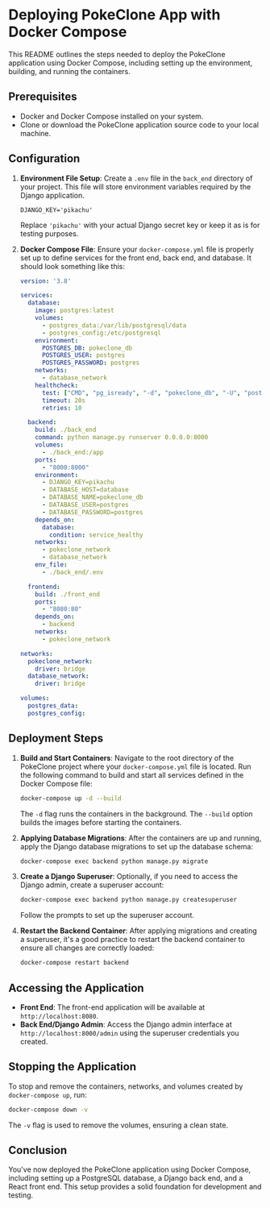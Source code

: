 # Deploying PokeClone App with Docker Compose

This README outlines the steps needed to deploy the PokeClone application using Docker Compose, including setting up the environment, building, and running the containers.

## Prerequisites

- Docker and Docker Compose installed on your system.
- Clone or download the PokeClone application source code to your local machine.

## Configuration

1. **Environment File Setup**: Create a `.env` file in the `back_end` directory of your project. This file will store environment variables required by the Django application.

    ```plaintext
    DJANGO_KEY='pikachu'
    ```

    Replace `'pikachu'` with your actual Django secret key or keep it as is for testing purposes.

2. **Docker Compose File**: Ensure your `docker-compose.yml` file is properly set up to define services for the front end, back end, and database. It should look something like this:

    ```yaml
    version: '3.8'

    services:
      database:
        image: postgres:latest
        volumes:
          - postgres_data:/var/lib/postgresql/data
          - postgres_config:/etc/postgresql
        environment:
          POSTGRES_DB: pokeclone_db
          POSTGRES_USER: postgres
          POSTGRES_PASSWORD: postgres
        networks:
          - database_network
        healthcheck:
          test: ["CMD", "pg_isready", "-d", "pokeclone_db", "-U", "postgres"]
          timeout: 20s
          retries: 10

      backend:
        build: ./back_end
        command: python manage.py runserver 0.0.0.0:8000
        volumes:
          - ./back_end:/app
        ports:
          - "8000:8000"
        environment:
          - DJANGO_KEY=pikachu
          - DATABASE_HOST=database
          - DATABASE_NAME=pokeclone_db
          - DATABASE_USER=postgres
          - DATABASE_PASSWORD=postgres
        depends_on:
          database:
            condition: service_healthy
        networks:
          - pokeclone_network
          - database_network
        env_file:
          - ./back_end/.env

      frontend:
        build: ./front_end
        ports:
          - "8080:80"
        depends_on:
          - backend
        networks:
          - pokeclone_network

    networks:
      pokeclone_network:
        driver: bridge
      database_network:
        driver: bridge

    volumes:
      postgres_data:
      postgres_config:
    ```

## Deployment Steps

1. **Build and Start Containers**: Navigate to the root directory of the PokeClone project where your `docker-compose.yml` file is located. Run the following command to build and start all services defined in the Docker Compose file:

    ```bash
    docker-compose up -d --build
    ```

    The `-d` flag runs the containers in the background. The `--build` option builds the images before starting the containers.

2. **Applying Database Migrations**: After the containers are up and running, apply the Django database migrations to set up the database schema:

    ```bash
    docker-compose exec backend python manage.py migrate
    ```

3. **Create a Django Superuser**: Optionally, if you need to access the Django admin, create a superuser account:

    ```bash
    docker-compose exec backend python manage.py createsuperuser
    ```

    Follow the prompts to set up the superuser account.

4. **Restart the Backend Container**: After applying migrations and creating a superuser, it's a good practice to restart the backend container to ensure all changes are correctly loaded:

    ```bash
    docker-compose restart backend
    ```

## Accessing the Application

- **Front End**: The front-end application will be available at `http://localhost:8080`.
- **Back End/Django Admin**: Access the Django admin interface at `http://localhost:8000/admin` using the superuser credentials you created.

## Stopping the Application

To stop and remove the containers, networks, and volumes created by `docker-compose up`, run:

```bash
docker-compose down -v
```

The `-v` flag is used to remove the volumes, ensuring a clean state.

## Conclusion

You've now deployed the PokeClone application using Docker Compose, including setting up a PostgreSQL database, a Django back end, and a React front end. This setup provides a solid foundation for development and testing.
